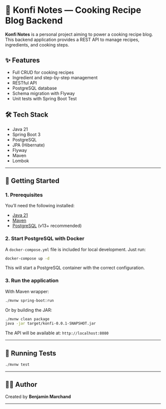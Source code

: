 # 🍱 Konfi Notes — Cooking Recipe Blog Backend

**Konfi Notes** is a personal project aiming to power a cooking recipe blog. This backend application provides a REST API to manage recipes, ingredients, and cooking steps.

## ✨ Features

- Full CRUD for cooking recipes
- Ingredient and step-by-step management
- RESTful API
- PostgreSQL database
- Schema migration with Flyway
- Unit tests with Spring Boot Test

## 🛠️ Tech Stack

- Java 21
- Spring Boot 3
- PostgreSQL
- JPA (Hibernate)
- Flyway
- Maven
- Lombok

---

## 🚀 Getting Started

### 1. Prerequisites

You’ll need the following installed:

- [Java 21](https://adoptium.net/)
- [Maven](https://maven.apache.org/)
- [PostgreSQL](https://www.postgresql.org/) (v13+ recommended)

### 2. Start PostgreSQL with Docker

A `docker-compose.yml` file is included for local development. Just run:

```bash
docker-compose up -d
```

This will start a PostgreSQL container with the correct configuration.  

### 3. Run the application

With Maven wrapper:

```bash
./mvnw spring-boot:run
```

Or by building the JAR:

```bash
./mvnw clean package
java -jar target/konfi-0.0.1-SNAPSHOT.jar
```

The API will be available at: `http://localhost:8080`

---

## 🧪 Running Tests

```bash
./mvnw test
```

---

## 👨‍💻 Author

Created by **Benjamin Marchand**

---
